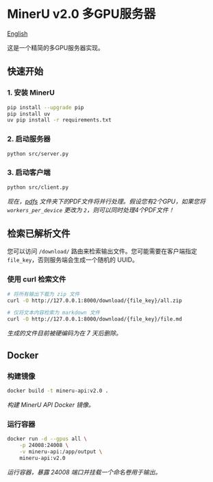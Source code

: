 # MinerU v2.0 多GPU服务器

[English](README.md)

这是一个精简的多GPU服务器实现。

## 快速开始

### 1. 安装 MinerU

```bash
pip install --upgrade pip
pip install uv
uv pip install -r requirements.txt
```

### 2. 启动服务器

```bash
python src/server.py
```

### 3. 启动客户端

```bash
python src/client.py
```

*现在，[pdfs](./pdfs/) 文件夹下的PDF文件将并行处理。假设您有2个GPU，如果您将 `workers_per_device` 更改为 `2`，则可以同时处理4个PDF文件！*

## 检索已解析文件

您可以访问 `/download/` 路由来检索输出文件。您可能需要在客户端指定 `file_key`，否则服务端会生成一个随机的 UUID。

### 使用 curl 检索文件

```bash
# 将所有输出下载为 zip 文件
curl -O http://127.0.0.1:8000/download/{file_key}/all.zip

# 仅将文本内容检索为 markdown 文件
curl -O http://127.0.0.1:8000/download/{file_key}/file.md
```

*生成的文件目前被硬编码为在 7 天后删除。*

## Docker

### 构建镜像

```bash
docker build -t mineru-api:v2.0 .
```
*构建 MinerU API Docker 镜像。*

### 运行容器
```bash
docker run -d --gpus all \
    -p 24008:24008 \
    -v mineru-api:/app/output \
    mineru-api:v2.0
```
*运行容器，暴露 24008 端口并挂载一个命名卷用于输出。*
